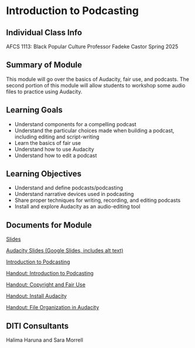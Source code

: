<h1>Introduction to Podcasting</h1>

<h2>Individual Class Info</h2>

AFCS 1113: Black Popular Culture 
Professor Fadeke Castor 
Spring 2025

<h2>Summary of Module</h2>

This module will go over the basics of Audacity, fair use, and podcasts. The second portion of this module will allow students to workshop some audio files to practice using Audacity.

<h2>Learning Goals</h2>

* Understand components for a compelling podcast
* Understand the particular choices made when building a podcast, including editing and script-writing
* Learn the basics of fair use
* Understand how to use Audacity
* Understand how to edit a podcast

<h2>Learning Objectives</h2>

* Understand and define podcasts/podcasting
* Understand narrative devices used in podcasting
* Share proper techniques for writing, recording, and editing podcasts
* Install and explore Audacity as an audio-editing tool

<h2>Documents for Module</h2>

[Slides](https://github.com/NULabNortheastern/digitalassignmentshowcase/blob/main/audio-editing_podcasting/sp25-castor-afc1113-audacity/SP25-AFCS1113-Castor-Audacity%20(1).pdf)

[Audacity Slides (Google Slides, includes alt text)](https://docs.google.com/presentation/d/1rMumR76twKDZrvYBmp6c9ARTRvPN7Vfunhto3wRf4Zo/edit?usp=sharing)

[Introduction to Podcasting](https://github.com/NULabNortheastern/digitalassignmentshowcase/blob/master/handouts/audio-editing_podcasting/Handout-Audacity.pdf)

[Handout: Introduction to Podcasting](https://github.com/NULabNortheastern/digitalassignmentshowcase/blob/master/handouts/audio-editing_podcasting/Handout-Audacity.pdf)

[Handout: Copyright and Fair Use](https://github.com/NULabNortheastern/digitalassignmentshowcase/blob/1d414eee3ea6bbc545a951ba9426c71b15cb499f/handouts/general/Copyright-Fair-Use.pdf)

[Handout: Install Audacity](https://docs.google.com/document/d/1XGYg8iVtywRglmx7zDRwjmdEKvTLqc-rL6VSQdEzcb8/edit?usp=sharing)

[Handout: File Organization in Audacity](https://github.com/NULabNortheastern/digitalassignmentshowcase/blob/1d414eee3ea6bbc545a951ba9426c71b15cb499f/handouts/audio-editing_podcasting/Handout-Audacity_Storage.pdf)


<h2>DITI Consultants</h2>

Halima Haruna and Sara Morrell

